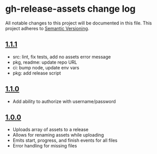 # gh-release-assets change log

All notable changes to this project will be documented in this file.
This project adheres to [Semantic Versioning](http://semver.org/).

## [1.1.1](https://github.com/hypermodules/gh-release-assets/releases/v1.1.1)

- src: lint, fix tests, add no assets error message
- pkg, readme: update repo URL
- ci: bump node, update env vars
- pkg: add release script

## [1.1.0](https://github.com/hypermodules/gh-release-assets/releases/v1.1.0)

- Add ability to authorize with username/password

## [1.0.0](https://github.com/hypermodules/gh-release-assets/releases/v1.0.0)

- Uploads array of assets to a release
- Allows for renaming assets while uploading
- Emits start, progress, and finish events for all files
- Error handling for missing files
